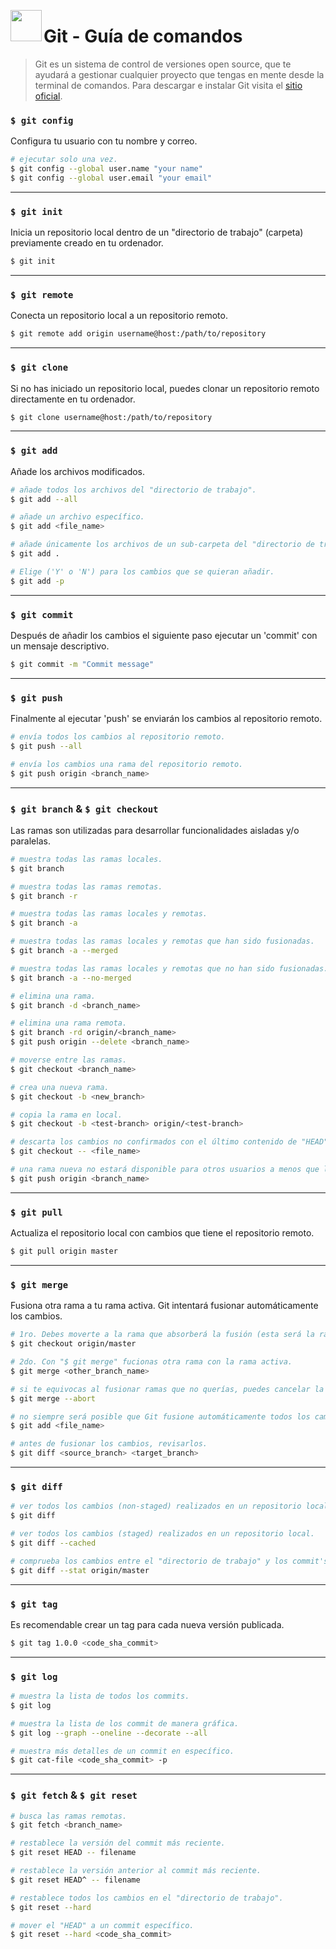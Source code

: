 <img
  src="https://git-scm.com/images/logos/logomark-orange@2x.png"
  width="50"
  align="left"
/>

# Git - Guía de comandos 
>Git es un sistema de control de versiones open source, que te ayudará a gestionar cualquier proyecto que tengas en mente desde la terminal de comandos. Para descargar e instalar Git visita el [sitio oficial](https://git-scm.com/download/).

### `$ git config`
Configura tu usuario con tu nombre y correo.
```sh
# ejecutar solo una vez.
$ git config --global user.name "your name"
$ git config --global user.email "your email"
```
------
### `$ git init`
Inicia un repositorio local dentro de un "directorio de trabajo" (carpeta) previamente creado en tu ordenador.
```sh
$ git init
```
------
### `$ git remote`
Conecta un repositorio local a un repositorio remoto.
```sh
$ git remote add origin username@host:/path/to/repository
```
------
### `$ git clone`

Si no has iniciado un repositorio local, puedes clonar un repositorio remoto directamente en tu ordenador.
```sh
$ git clone username@host:/path/to/repository
```
------
### `$ git add`
Añade los archivos modificados.
```sh
# añade todos los archivos del "directorio de trabajo".
$ git add --all

# añade un archivo específico.
$ git add <file_name>

# añade únicamente los archivos de un sub-carpeta del "directorio de trabajo".
$ git add .

# Elige ('Y' o 'N') para los cambios que se quieran añadir.
$ git add -p
```
------
### `$ git commit`
Después de añadir los cambios el siguiente paso ejecutar un 'commit' con un mensaje descriptivo.
```sh
$ git commit -m "Commit message"
```
------
### `$ git push`
Finalmente al ejecutar 'push' se enviarán los cambios al repositorio remoto.
```sh
# envía todos los cambios al repositorio remoto.
$ git push --all

# envía los cambios una rama del repositorio remoto.
$ git push origin <branch_name>
```
------
### `$ git branch` & `$ git checkout`
Las ramas son utilizadas para desarrollar funcionalidades aisladas y/o paralelas.
```sh
# muestra todas las ramas locales.
$ git branch

# muestra todas las ramas remotas.
$ git branch -r

# muestra todas las ramas locales y remotas.
$ git branch -a

# muestra todas las ramas locales y remotas que han sido fusionadas.
$ git branch -a --merged

# muestra todas las ramas locales y remotas que no han sido fusionadas.
$ git branch -a --no-merged

# elimina una rama.
$ git branch -d <branch_name>

# elimina una rama remota.
$ git branch -rd origin/<branch_name>
$ git push origin --delete <branch_name>

# moverse entre las ramas.
$ git checkout <branch_name>

# crea una nueva rama.
$ git checkout -b <new_branch>

# copia la rama en local.
$ git checkout -b <test-branch> origin/<test-branch>

# descarta los cambios no confirmados con el último contenido de "HEAD"
$ git checkout -- <file_name>

# una rama nueva no estará disponible para otros usuarios a menos que la subas al repositorio remoto.
$ git push origin <branch_name>
```
------
### `$ git pull`
Actualiza el repositorio local con cambios que tiene el repositorio remoto.
```sh
$ git pull origin master
```
------
### `$ git merge`
Fusiona otra rama a tu rama activa. Git intentará fusionar automáticamente los cambios.
```sh
# 1ro. Debes moverte a la rama que absorberá la fusión (esta será la rama activa).
$ git checkout origin/master

# 2do. Con "$ git merge" fucionas otra rama con la rama activa.
$ git merge <other_branch_name>

# si te equivocas al fusionar ramas que no querías, puedes cancelar la fusión.
$ git merge --abort

# no siempre será posible que Git fusione automáticamente todos los cambios causando conflictos. Eres responsable de fusionar esos conflictos manualmente al editar los archivos mostrados por Git. Después de modificarlos, necesitas añadirlos como fusionados con:
$ git add <file_name>

# antes de fusionar los cambios, revisarlos.
$ git diff <source_branch> <target_branch>
```
------
### `$ git diff`
```sh
# ver todos los cambios (non-staged) realizados en un repositorio local.
$ git diff

# ver todos los cambios (staged) realizados en un repositorio local.
$ git diff --cached

# comprueba los cambios entre el "directorio de trabajo" y los commit's el repositorio remoto.
$ git diff --stat origin/master
```
------
### `$ git tag`
Es recomendable crear un tag para cada nueva versión publicada.
```sh
$ git tag 1.0.0 <code_sha_commit>
```
------
### `$ git log`
```sh
# muestra la lista de todos los commits.
$ git log

# muestra la lista de los commit de manera gráfica.
$ git log --graph --oneline --decorate --all

# muestra más detalles de un commit en específico.
$ git cat-file <code_sha_commit> -p
```
------
### `$ git fetch` & `$ git reset`
```sh
# busca las ramas remotas.
$ git fetch <branch_name>

# restablece la versión del commit más reciente.
$ git reset HEAD -- filename

# restablece la versión anterior al commit más reciente.
$ git reset HEAD^ -- filename

# restablece todos los cambios en el "directorio de trabajo".
$ git reset --hard

# mover el "HEAD" a un commit específico.
$ git reset --hard <code_sha_commit>
```

